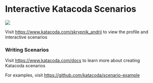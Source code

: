 # Interactive Katacoda Scenarios

[![](http://shields.katacoda.com/katacoda/skrypnik_andrii/count.svg)](https://www.katacoda.com/skrypnik_andrii "Get your profile on Katacoda.com")

Visit https://www.katacoda.com/skrypnik_andrii to view the profile and interactive scenarios

### Writing Scenarios
Visit https://www.katacoda.com/docs to learn more about creating Katacoda scenarios

For examples, visit https://github.com/katacoda/scenario-example
